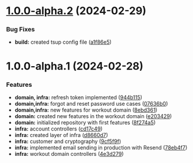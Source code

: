 # [1.0.0-alpha.2](https://github.com/ClaudionorOjr/gym_server/compare/v1.0.0-alpha.1...v1.0.0-alpha.2) (2024-02-29)


### Bug Fixes

* **build:** created tsup config file ([a1f86e5](https://github.com/ClaudionorOjr/gym_server/commit/a1f86e590390afc0b9322057a0e169174ef1faac))

# 1.0.0-alpha.1 (2024-02-28)


### Features

* **domain, infra:** refresh token implemented ([944b115](https://github.com/ClaudionorOjr/gym_server/commit/944b11520bdea76e348ee89aa3b1d42e756b7588))
* **domain,infra:** forgot and reset password use cases ([07636b0](https://github.com/ClaudionorOjr/gym_server/commit/07636b06b2a9579f011e7c8ae2fbcac47b4ef0e9))
* **domain,infra:** new features for workout domain ([8ebd361](https://github.com/ClaudionorOjr/gym_server/commit/8ebd36185af1b6a121667f3f115d93de5a48e521))
* **domain:** created new features in the workout domain ([e203429](https://github.com/ClaudionorOjr/gym_server/commit/e2034293e2bba8ed80284191563969da3fbfbd54))
* **domain:** initialized repository with first features ([8f274a5](https://github.com/ClaudionorOjr/gym_server/commit/8f274a5ff27f541f78e31be6438b46f089a2e026))
* **infra:** account controllers ([cd17c49](https://github.com/ClaudionorOjr/gym_server/commit/cd17c4900589ddd5f80169ead7d9e418b5bc14b7))
* **infra:** created layer of infra ([d8660d7](https://github.com/ClaudionorOjr/gym_server/commit/d8660d75f2c6dcfda1d77ed265e687c85224caaa))
* **infra:** customer and cryptography ([9cf5f9f](https://github.com/ClaudionorOjr/gym_server/commit/9cf5f9f5004511e676bdde84dfca7fd87815936b))
* **infra:** implemented email sending in production with Resend ([78eb4f7](https://github.com/ClaudionorOjr/gym_server/commit/78eb4f7c448d1d65f04b7e92c541f26a8341b7c2))
* **infra:** workout domain controllers ([4e3d279](https://github.com/ClaudionorOjr/gym_server/commit/4e3d27982900b2f2d696d5537bb11c2f08c939cd))
